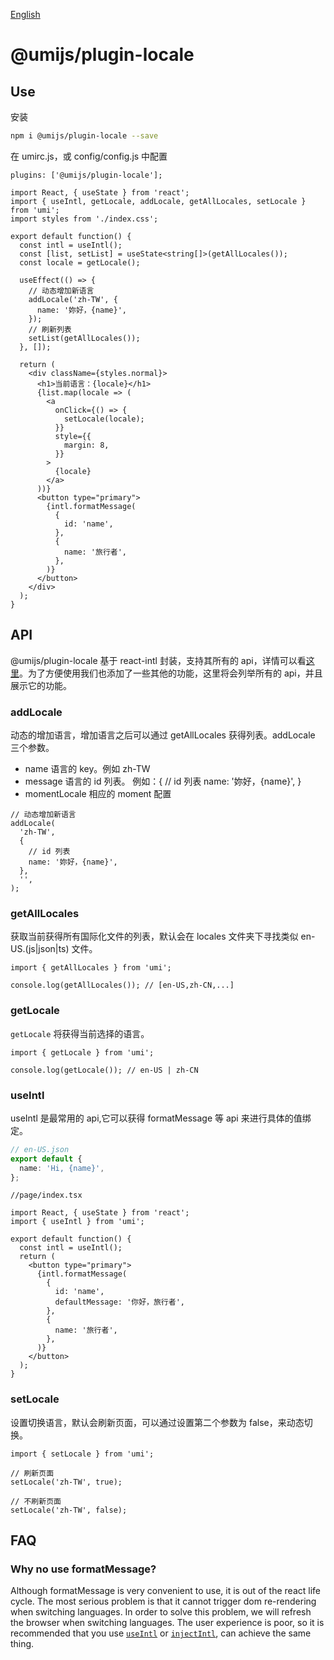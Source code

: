 [English](./README.en-US.md)

# @umijs/plugin-locale

## Use

安装

```bash
npm i @umijs/plugin-locale --save
```

在 umirc.js，或 config/config.js 中配置

```tsx
plugins: ['@umijs/plugin-locale'];
```

```tsx
import React, { useState } from 'react';
import { useIntl, getLocale, addLocale, getAllLocales, setLocale } from 'umi';
import styles from './index.css';

export default function() {
  const intl = useIntl();
  const [list, setList] = useState<string[]>(getAllLocales());
  const locale = getLocale();

  useEffect(() => {
    // 动态增加新语言
    addLocale('zh-TW', {
      name: '妳好，{name}',
    });
    // 刷新列表
    setList(getAllLocales());
  }, []);

  return (
    <div className={styles.normal}>
      <h1>当前语言：{locale}</h1>
      {list.map(locale => (
        <a
          onClick={() => {
            setLocale(locale);
          }}
          style={{
            margin: 8,
          }}
        >
          {locale}
        </a>
      ))}
      <button type="primary">
        {intl.formatMessage(
          {
            id: 'name',
          },
          {
            name: '旅行者',
          },
        )}
      </button>
    </div>
  );
}
```

## API

@umijs/plugin-locale 基于 react-intl 封装，支持其所有的 api，详情可以看[这里](https://github.com/formatjs/react-intl/blob/master/docs/API.md)。为了方便使用我们也添加了一些其他的功能，这里将会列举所有的 api，并且展示它的功能。

### addLocale

动态的增加语言，增加语言之后可以通过 getAllLocales 获得列表。addLocale 三个参数。

- name 语言的 key。例如 zh-TW
- message 语言的 id 列表。 例如：{ // id 列表 name: '妳好，{name}', }
- momentLocale 相应的 moment 配置

```tsx
// 动态增加新语言
addLocale(
  'zh-TW',
  {
    // id 列表
    name: '妳好，{name}',
  },
  '',
);
```

### getAllLocales

获取当前获得所有国际化文件的列表，默认会在 locales 文件夹下寻找类似 en-US.(js|json|ts) 文件。

```tsx
import { getAllLocales } from 'umi';

console.log(getAllLocales()); // [en-US,zh-CN,...]
```

### getLocale

`getLocale` 将获得当前选择的语言。

```tsx
import { getLocale } from 'umi';

console.log(getLocale()); // en-US | zh-CN
```

### useIntl

useIntl 是最常用的 api,它可以获得 formatMessage 等 api 来进行具体的值绑定。

```ts
// en-US.json
export default {
  name: 'Hi, {name}',
};
```

```tsx
//page/index.tsx

import React, { useState } from 'react';
import { useIntl } from 'umi';

export default function() {
  const intl = useIntl();
  return (
    <button type="primary">
      {intl.formatMessage(
        {
          id: 'name',
          defaultMessage: '你好，旅行者',
        },
        {
          name: '旅行者',
        },
      )}
    </button>
  );
}
```

### setLocale

设置切换语言，默认会刷新页面，可以通过设置第二个参数为 false，来动态切换。

```tsx
import { setLocale } from 'umi';

// 刷新页面
setLocale('zh-TW', true);

// 不刷新页面
setLocale('zh-TW', false);
```

## FAQ

### Why no use formatMessage?

Although formatMessage is very convenient to use, it is out of the react life cycle. The most serious problem is that it cannot trigger dom re-rendering when switching languages. In order to solve this problem, we will refresh the browser when switching languages. The user experience is poor, so it is recommended that you use [`useIntl`](./#useIntl) or [`injectIntl`](https://github.com/formatjs/react-intl/blob/master/docs/API.md#injectintl-hoc), can achieve the same thing.
